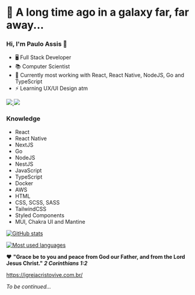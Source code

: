 # 👾 A long time ago in a galaxy far, far away...

### Hi, I'm Paulo Assis 👋

  - 🖥️ Full Stack Developer
  - 📚 Computer Scientist
  - 🌱 Currently most working with React, React Native, NodeJS, Go and TypeScript
  - ⚡ Learning UX/UI Design atm

<div> 
  <a href = "mailto:fhlpassis@gmail.com" target="_blank">
    <img src="https://img.shields.io/badge/Gmail-D14836?style=for-the-badge&logo=gmail&logoColor=white">
  </a>
  <a href="https://www.linkedin.com/in/fhlpassis" target="_blank">
    <img src="https://img.shields.io/badge/-LinkedIn-%230077B5?style=for-the-badge&logo=linkedin&logoColor=white" target="_blank">
  </a>
</div>

### Knowledge

   - React
   - React Native
   - NextJS
   - Go
   - NodeJS
   - NestJS
   - JavaScript
   - TypeScript
   - Docker
   - AWS
   - HTML
   - CSS, SCSS, SASS
   - TailwindCSS
   - Styled Components
   - MUI, Chakra UI and Mantine

[![GitHub stats](https://github-readme-stats.vercel.app/api?username=fhlpassis&count_private=true&show_icons=trueinclude_all_commits=false&theme=dark)](https://github.com/fhlpassis/github-readme-stats)

[![Most used languages](https://github-readme-stats.vercel.app/api/top-langs/?username=fhlpassis&&langs_count=10&layout=compact&theme=dark)](https://github.com/fhlpassis/github-readme-stats)

❤️ **"Grace be to you and peace from God our Father, and from the Lord Jesus Christ." *2 Corinthians 1:2***

https://igrejacristovive.com.br/

*To be continued...*
